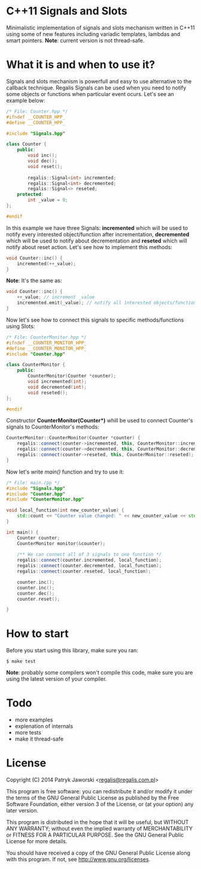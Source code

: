 # C++11 Signals and Slots

Minimalistic implementation of signals and slots mechanism written in C++11 using some of new features including variadic templates, lambdas and smart pointers. **Note**: current version is not thread-safe.

# What it is and when to use it?

Signals and slots mechanism is powerfull and easy to use alternative to the callback technique. Regalis Signals can be used when you need to notify some objects or functions when particular event ocurs. Let's see an example below:

```C++
/* File: Counter.hpp */
#ifndef __COUNTER_HPP_
#define __COUNTER_HPP_

#include "Signals.hpp"

class Counter {
	public:
		void inc();
		void dec();
		void reset();
		
		regalis::Signal<int> incremented;
		regalis::Signal<int> decremented;
		regalis::Signal<> reseted;
	protected:
		int _value = 0;
};

#endif
```

In this example we have three Signals: **incremented** which will be used to notify every interested object/function after incrementation, **decremented** which will be used to notify about decrementation and **reseted** which will notify about reset action. Let's see how to implement this methods:

```C++
void Counter::inc() {
	incremented(++_value);
}
```

**Note**: It's the same as:

```C++
void Counter::inc() {
	++_value; // increment _value
	incremented.emit(_value); // notify all interested objects/functions about new value
}
```

Now let's see how to connect this signals to specific methods/functions using Slots:

```C++
/* File: CounterMonitor.hpp */
#ifndef __COUNTER_MONITOR_HPP_
#define __COUNTER_MONITOR_HPP_
#include "Counter.hpp"

class CounterMonitor {
	public:
		CounterMonitor(Counter *counter);
		void incremented(int);
		void decremented(int);
		void reseted();
};

#endif
```

Constructor **CounterMonitor(Counter\*)** whill be used to connect Counter's signals to CounterMonitor's methods:

```C++
CounterMonitor::CounterMonitor(Counter *counter) {
	regalis::connect(counter->incremented, this, CounterMonitor::incremented);
	regalis::connect(counter->decremented, this, CounterMonitor::decremented);
	regalis::connect(counter->reseted, this, CounterMonitor::reseted);
}
```

Now let's write *main()* function and try to use it:

```C++
/* File: main.cpp */
#include "Signals.hpp"
#include "Counter.hpp"
#include "CounterMonitor.hpp"

void local_function(int new_counter_value) {
	std::count << "Counter value changed: " << new_counter_value << std::endl;
}

int main() {
	Counter counter;
	CounterMonitor monitor(&counter);
	
	/** We can connect all of 3 signals to one function */
	regalis::connect(counter.incremented, local_function);
	regalis::connect(counter.decremented, local_function);
	regalis::connect(counter.reseted, local_function);

	counter.inc();
	counter.inc();
	counter.dec();
	counter.reset();

}
```

# How to start

Before you start using this library, make sure you ran:

	$ make test

**Note**: probably some compilers won't compile this code, make sure you are using the latest version of your compiler.

# Todo

* more examples
* explenation of internals
* more tests
* make it thread-safe

License
=======

Copyright (C) 2014 Patryk Jaworski \<regalis@regalis.com.pl\>

This program is free software: you can redistribute it and/or modify
it under the terms of the GNU General Public License as published by
the Free Software Foundation, either version 3 of the License, or
(at your option) any later version.

This program is distributed in the hope that it will be useful,
but WITHOUT ANY WARRANTY; without even the implied warranty of
MERCHANTABILITY or FITNESS FOR A PARTICULAR PURPOSE.  See the
GNU General Public License for more details.

You should have received a copy of the GNU General Public License
along with this program.  If not, see http://www.gnu.org/licenses.
